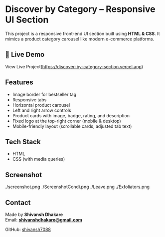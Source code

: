 # Discover by Category – Responsive UI Section

This project is a responsive front-end UI section built using **HTML & CSS**. It mimics a product category carousel like modern e-commerce platforms.

## 🔗 Live Demo

View Live Project(https://discover-by-category-section.vercel.app)

##  Features
- Image border for bestseller tag
- Responsive tabs
- Horizontal product carousel
- Left and right arrow controls
- Product cards with image, badge, rating, and description
- Fixed logo at the top-right corner (mobile & desktop)
- Mobile-friendly layout (scrollable cards, adjusted tab text)

## Tech Stack

- HTML
- CSS (with media queries)

## Screenshot

./screenshot.png
./ScreenshotCondi.png
./Leave.png
./Exfoliators.png

##  Contact

Made by **Shivansh Dhakare**  
Email: **shivanshdhakare@gmail.com**  
  
GitHub: [shivansh7088](https://github.com/shivansh7088)

